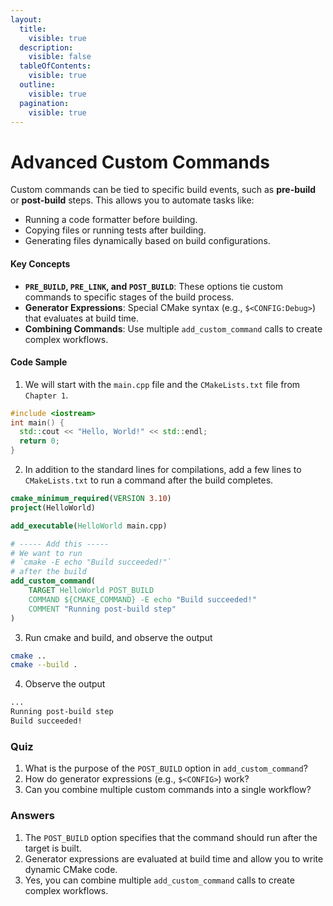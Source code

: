 ```yaml
---
layout:
  title:
    visible: true
  description:
    visible: false
  tableOfContents:
    visible: true
  outline:
    visible: true
  pagination:
    visible: true
---
```


# Advanced Custom Commands

Custom commands can be tied to specific build events, such as **pre-build** or **post-build** steps. This allows you to automate tasks like:

* Running a code formatter before building.
* Copying files or running tests after building.
* Generating files dynamically based on build configurations.

#### Key Concepts

* **`PRE_BUILD`, `PRE_LINK`, and `POST_BUILD`**: These options tie custom commands to specific stages of the build process.
* **Generator Expressions**: Special CMake syntax (e.g., `$<CONFIG:Debug>`) that evaluates at build time.
* **Combining Commands**: Use multiple `add_custom_command` calls to create complex workflows.

#### Code Sample

1. We will start with the `main.cpp` file and the `CMakeLists.txt` file from `Chapter 1`.

```cpp
#include <iostream>
int main() {
  std::cout << "Hello, World!" << std::endl;
  return 0;
}
```

2. In addition to the standard lines for compilations, add a few lines to `CMakeLists.txt` to run a command after the build completes.

```cmake
cmake_minimum_required(VERSION 3.10)
project(HelloWorld)

add_executable(HelloWorld main.cpp)

# ----- Add this -----
# We want to run 
# `cmake -E echo "Build succeeded!"`
# after the build
add_custom_command(
    TARGET HelloWorld POST_BUILD
    COMMAND ${CMAKE_COMMAND} -E echo "Build succeeded!"
    COMMENT "Running post-build step"
)
```

3. Run cmake and build, and observe the output

```bash
cmake ..
cmake --build .
```

4. Observe the output

```bash
...
Running post-build step
Build succeeded!
```

### Quiz

1. What is the purpose of the `POST_BUILD` option in `add_custom_command`?
2. How do generator expressions (e.g., `$<CONFIG>`) work?
3. Can you combine multiple custom commands into a single workflow?

### Answers

1. The `POST_BUILD` option specifies that the command should run after the target is built.
2. Generator expressions are evaluated at build time and allow you to write dynamic CMake code.
3. Yes, you can combine multiple `add_custom_command` calls to create complex workflows.
